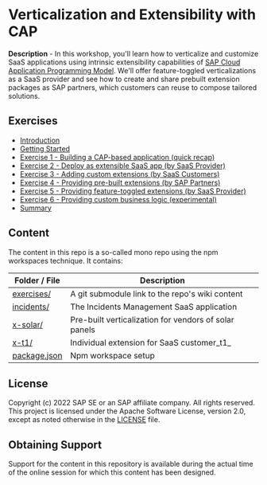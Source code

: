# Verticalization and Extensibility with CAP

**Description** - In this workshop, you'll learn how to verticalize and customize SaaS applications using intrinsic extensibility capabilities of [SAP Cloud Application Programming Model](https://cap.cloud.sap).
We'll offer feature-toggled verticalizations as a SaaS provider and see how to create and share prebuilt extension packages as SAP partners, which customers can reuse to compose tailored solutions.

## Exercises

- [Introduction](https://github.com/cap-js/extensibility-sample/wiki)
- [Getting Started](https://github.com/cap-js/extensibility-sample/wiki/0.-Getting-Started)
- [Exercise 1 - Building a CAP-based application (quick recap)](https://github.com/cap-js/extensibility-sample/wiki/1.-Build-a-CAP-Application.md1.-Build-a-CAP-Application)
- [Exercise 2 - Deploy as extensible SaaS app (by SaaS Provider)](https://github.com/cap-js/extensibility-sample/wiki/2.-Deploy-as-SaaS.md2.-Deploy-as-SaaS)
- [Exercise 3 - Adding custom extensions (by SaaS Customers)](https://github.com/cap-js/extensibility-sample/wiki/3.-Custom-Extensions)
- [Exercise 4 - Providing pre-built extensions  (by SAP Partners)](https://github.com/cap-js/extensibility-sample/wiki/4.-Pre-built-Extensions)
- [Exercise 5 - Providing feature-toggled extensions (by SaaS Provider)](https://github.com/cap-js/extensibility-sample/wiki/5.-Feature-Toggled-Extensions)
- [Exercise 6 - Providing custom business logic (experimental)](https://github.com/cap-js/extensibility-sample/wiki/6.-Sandboxed-Logic)
- [Summary](https://github.com/cap-js/extensibility-sample/wiki/7.-Summary)

## Content

The content in this repo is a so-called mono repo using the npm workspaces technique.
It contains:

| Folder / File             | Description                                           |
| ------------------------- | ----------------------------------------------------- |
| [exercises/](wiki/)          | A git submodule link to the repo's wiki content       |
| [incidents/](incidents/)     | The Incidents Management SaaS application             |
| [x-solar/](x-solar/)         | Pre-built verticalization for vendors of solar panels |
| [x-t1/](t1x/)                | Individual extension for SaaS customer_t1_            |
| [package.json](package.json) | Npm workspace setup                                   |

## License

Copyright (c) 2022 SAP SE or an SAP affiliate company. All rights reserved.
This project is licensed under the Apache Software License, version 2.0, except as
noted otherwise in the [LICENSE](LICENSE) file.

## Obtaining Support

Support for the content in this repository is available during the actual time of
the online session for which this content has been designed.
